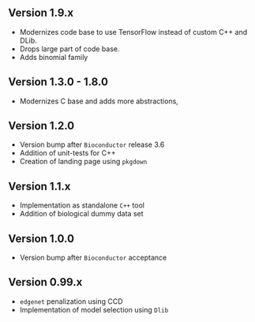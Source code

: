 ## Version 1.9.x
  - Modernizes code base to use TensorFlow instead of custom C++ and DLib.
  - Drops large part of code base.
  - Adds binomial family

## Version 1.3.0 - 1.8.0
  - Modernizes C base and adds more abstractions,

## Version 1.2.0
  - Version bump after `Bioconductor` release 3.6
  - Addition of unit-tests for C++
  - Creation of landing page using `pkgdown`

## Version 1.1.x
  - Implementation as standalone `C++` tool
  - Addition of biological dummy data set

## Version 1.0.0
  - Version bump after `Bioconductor` acceptance

## Version 0.99.x
  - `edgenet` penalization using CCD
  - Implementation of model selection using `Dlib`
